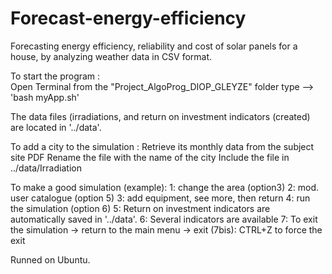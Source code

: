 # Forecast-energy-efficiency
 Forecasting energy efficiency, reliability and cost of solar panels for a house, by analyzing weather data in CSV format.

To start the program : 	
	Open Terminal from the "Project_AlgoProg_DIOP_GLEYZE" folder
		type --> 'bash myApp.sh'

The data files (irradiations, and return on investment indicators (created)
are located in '../data'.

To add a city to the simulation :
	Retrieve its monthly data from the subject site PDF
	Rename the file with the name of the city
	Include the file in ../data/Irradiation


To make a good simulation (example):
	1: change the area (option3)
	2: mod. user catalogue (option 5)
	3: add equipment, see more, then return
	4: run the simulation (option 6)
	5: Return on investment indicators are automatically saved in '../data'.
	6: Several indicators are available
	7: To exit the simulation -> return to the main menu -> exit
	(7bis): CTRL+Z to force the exit 


Runned on Ubuntu.
